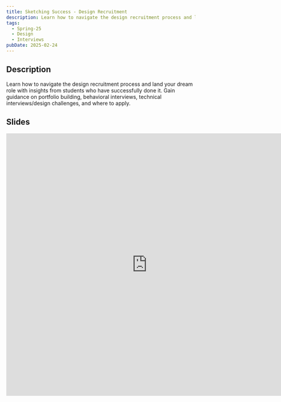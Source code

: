 ```yaml
---
title: Sketching Success - Design Recruitment
description: Learn how to navigate the design recruitment process and land your dream role with insights from students who have successfully done it. Gain guidance on portfolio building, behavioral interviews, technical interviews/design challenges, and where to apply.
tags:
  - Spring-25
  - Design
  - Interviews
pubDate: 2025-02-24
---
```


## Description

Learn how to navigate the design recruitment process and land your dream role with insights from students who have successfully done it. Gain guidance on portfolio building, behavioral interviews, technical interviews/design challenges, and where to apply.

## Slides

<iframe src="https://docs.google.com/presentation/d/e/2PACX-1vSSl8349gmmT1bmc6_jt6CERixru87-W9Op2GO1zeA95YmlwdyEkGf59WcopUmkW0iFEbUprTCnZAmp/embed?start=false&loop=false&delayms=3000" frameborder="0" width="750" height="700" allowfullscreen="true" mozallowfullscreen="true" webkitallowfullscreen="true"></iframe>
